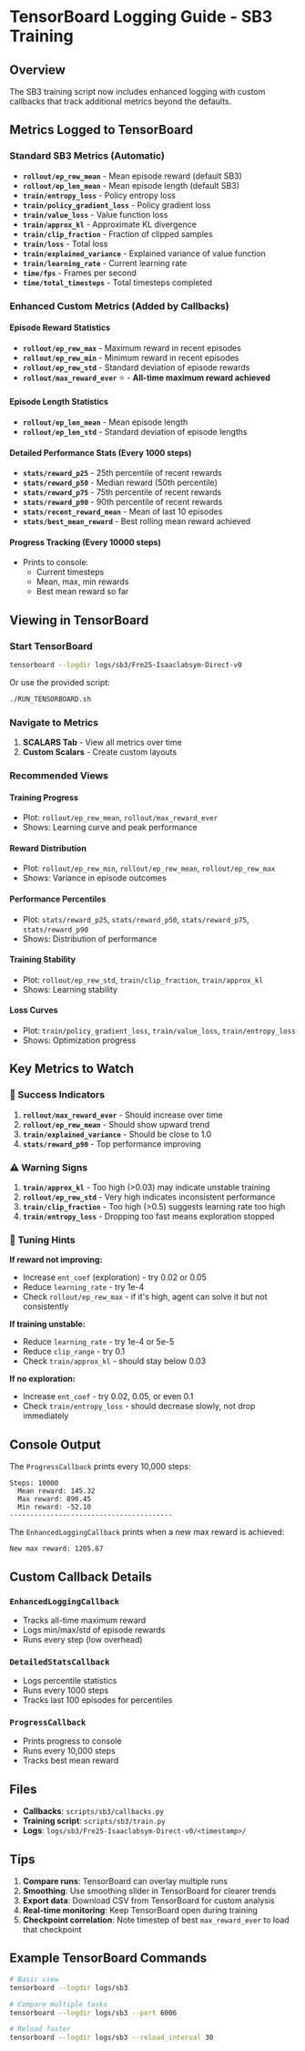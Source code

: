 # TensorBoard Logging Guide - SB3 Training

## Overview
The SB3 training script now includes enhanced logging with custom callbacks that track additional metrics beyond the defaults.

## Metrics Logged to TensorBoard

### Standard SB3 Metrics (Automatic)
- **`rollout/ep_rew_mean`** - Mean episode reward (default SB3)
- **`rollout/ep_len_mean`** - Mean episode length (default SB3)
- **`train/entropy_loss`** - Policy entropy loss
- **`train/policy_gradient_loss`** - Policy gradient loss
- **`train/value_loss`** - Value function loss
- **`train/approx_kl`** - Approximate KL divergence
- **`train/clip_fraction`** - Fraction of clipped samples
- **`train/loss`** - Total loss
- **`train/explained_variance`** - Explained variance of value function
- **`train/learning_rate`** - Current learning rate
- **`time/fps`** - Frames per second
- **`time/total_timesteps`** - Total timesteps completed

### Enhanced Custom Metrics (Added by Callbacks)

#### Episode Reward Statistics
- **`rollout/ep_rew_max`** - Maximum reward in recent episodes
- **`rollout/ep_rew_min`** - Minimum reward in recent episodes
- **`rollout/ep_rew_std`** - Standard deviation of episode rewards
- **`rollout/max_reward_ever`** ⭐ - **All-time maximum reward achieved**

#### Episode Length Statistics
- **`rollout/ep_len_mean`** - Mean episode length
- **`rollout/ep_len_std`** - Standard deviation of episode lengths

#### Detailed Performance Stats (Every 1000 steps)
- **`stats/reward_p25`** - 25th percentile of recent rewards
- **`stats/reward_p50`** - Median reward (50th percentile)
- **`stats/reward_p75`** - 75th percentile of recent rewards
- **`stats/reward_p90`** - 90th percentile of recent rewards
- **`stats/recent_reward_mean`** - Mean of last 10 episodes
- **`stats/best_mean_reward`** - Best rolling mean reward achieved

#### Progress Tracking (Every 10000 steps)
- Prints to console:
  - Current timesteps
  - Mean, max, min rewards
  - Best mean reward so far

## Viewing in TensorBoard

### Start TensorBoard
```bash
tensorboard --logdir logs/sb3/Fre25-Isaaclabsym-Direct-v0
```

Or use the provided script:
```bash
./RUN_TENSORBOARD.sh
```

### Navigate to Metrics

1. **SCALARS Tab** - View all metrics over time
2. **Custom Scalars** - Create custom layouts

### Recommended Views

#### Training Progress
- Plot: `rollout/ep_rew_mean`, `rollout/max_reward_ever`
- Shows: Learning curve and peak performance

#### Reward Distribution
- Plot: `rollout/ep_rew_min`, `rollout/ep_rew_mean`, `rollout/ep_rew_max`
- Shows: Variance in episode outcomes

#### Performance Percentiles
- Plot: `stats/reward_p25`, `stats/reward_p50`, `stats/reward_p75`, `stats/reward_p90`
- Shows: Distribution of performance

#### Training Stability
- Plot: `rollout/ep_rew_std`, `train/clip_fraction`, `train/approx_kl`
- Shows: Learning stability

#### Loss Curves
- Plot: `train/policy_gradient_loss`, `train/value_loss`, `train/entropy_loss`
- Shows: Optimization progress

## Key Metrics to Watch

### 🎯 Success Indicators
1. **`rollout/max_reward_ever`** - Should increase over time
2. **`rollout/ep_rew_mean`** - Should show upward trend
3. **`train/explained_variance`** - Should be close to 1.0
4. **`stats/reward_p90`** - Top performance improving

### ⚠️ Warning Signs
1. **`train/approx_kl`** - Too high (>0.03) may indicate unstable training
2. **`rollout/ep_rew_std`** - Very high indicates inconsistent performance
3. **`train/clip_fraction`** - Too high (>0.5) suggests learning rate too high
4. **`train/entropy_loss`** - Dropping too fast means exploration stopped

### 🔧 Tuning Hints

**If reward not improving:**
- Increase `ent_coef` (exploration) - try 0.02 or 0.05
- Reduce `learning_rate` - try 1e-4
- Check `rollout/ep_rew_max` - if it's high, agent can solve it but not consistently

**If training unstable:**
- Reduce `learning_rate` - try 1e-4 or 5e-5
- Reduce `clip_range` - try 0.1
- Check `train/approx_kl` - should stay below 0.03

**If no exploration:**
- Increase `ent_coef` - try 0.02, 0.05, or even 0.1
- Check `train/entropy_loss` - should decrease slowly, not drop immediately

## Console Output

The `ProgressCallback` prints every 10,000 steps:
```
Steps: 10000
  Mean reward: 145.32
  Max reward: 890.45
  Min reward: -52.10
----------------------------------------
```

The `EnhancedLoggingCallback` prints when a new max reward is achieved:
```
New max reward: 1205.67
```

## Custom Callback Details

### `EnhancedLoggingCallback`
- Tracks all-time maximum reward
- Logs min/max/std of episode rewards
- Runs every step (low overhead)

### `DetailedStatsCallback`
- Logs percentile statistics
- Runs every 1000 steps
- Tracks last 100 episodes for percentiles

### `ProgressCallback`
- Prints progress to console
- Runs every 10,000 steps
- Tracks best mean reward

## Files
- **Callbacks**: `scripts/sb3/callbacks.py`
- **Training script**: `scripts/sb3/train.py`
- **Logs**: `logs/sb3/Fre25-Isaaclabsym-Direct-v0/<timestamp>/`

## Tips

1. **Compare runs**: TensorBoard can overlay multiple runs
2. **Smoothing**: Use smoothing slider in TensorBoard for clearer trends
3. **Export data**: Download CSV from TensorBoard for custom analysis
4. **Real-time monitoring**: Keep TensorBoard open during training
5. **Checkpoint correlation**: Note timestep of best `max_reward_ever` to load that checkpoint

## Example TensorBoard Commands

```bash
# Basic view
tensorboard --logdir logs/sb3

# Compare multiple tasks
tensorboard --logdir logs/sb3 --port 6006

# Reload faster
tensorboard --logdir logs/sb3 --reload_interval 30
```

